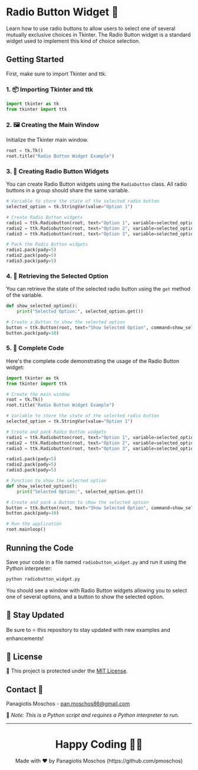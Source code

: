 # Radio Button Widget 🔘

Learn how to use radio buttons to allow users to select one of several mutually exclusive choices in Tkinter. The Radio Button widget is a standard widget used to implement this kind of choice selection.

## Getting Started

First, make sure to import Tkinter and ttk.

### 1. 📦 **Importing Tkinter and ttk**

```python
import tkinter as tk
from tkinter import ttk
```

### 2. 🖼️ **Creating the Main Window**

Initialize the Tkinter main window.

```python
root = tk.Tk()
root.title("Radio Button Widget Example")
```

### 3. 🔘 **Creating Radio Button Widgets**

You can create Radio Button widgets using the `Radiobutton` class. All radio buttons in a group should share the same variable.

```python
# Variable to store the state of the selected radio button
selected_option = tk.StringVar(value="Option 1")

# Create Radio Button widgets
radio1 = ttk.Radiobutton(root, text="Option 1", variable=selected_option, value="Option 1")
radio2 = ttk.Radiobutton(root, text="Option 2", variable=selected_option, value="Option 2")
radio3 = ttk.Radiobutton(root, text="Option 3", variable=selected_option, value="Option 3")

# Pack the Radio Button widgets
radio1.pack(pady=5)
radio2.pack(pady=5)
radio3.pack(pady=5)
```

### 4. 🔄 **Retrieving the Selected Option**

You can retrieve the state of the selected radio button using the `get` method of the variable.

```python
def show_selected_option():
    print("Selected Option:", selected_option.get())

# Create a Button to show the selected option
button = ttk.Button(root, text="Show Selected Option", command=show_selected_option)
button.pack(pady=10)
```

### 5. 📑 **Complete Code**

Here's the complete code demonstrating the usage of the Radio Button widget:

```python
import tkinter as tk
from tkinter import ttk

# Create the main window
root = tk.Tk()
root.title("Radio Button Widget Example")

# Variable to store the state of the selected radio button
selected_option = tk.StringVar(value="Option 1")

# Create and pack Radio Button widgets
radio1 = ttk.Radiobutton(root, text="Option 1", variable=selected_option, value="Option 1")
radio2 = ttk.Radiobutton(root, text="Option 2", variable=selected_option, value="Option 2")
radio3 = ttk.Radiobutton(root, text="Option 3", variable=selected_option, value="Option 3")

radio1.pack(pady=5)
radio2.pack(pady=5)
radio3.pack(pady=5)

# Function to show the selected option
def show_selected_option():
    print("Selected Option:", selected_option.get())

# Create and pack a Button to show the selected option
button = ttk.Button(root, text="Show Selected Option", command=show_selected_option)
button.pack(pady=10)

# Run the application
root.mainloop()
```

## Running the Code

Save your code in a file named `radiobutton_widget.py` and run it using the Python interpreter:

```sh
python radiobutton_widget.py
```

You should see a window with Radio Button widgets allowing you to select one of several options, and a button to show the selected option.

## 📢 Stay Updated

Be sure to ⭐ this repository to stay updated with new examples and enhancements!

## 📄 License

🔐 This project is protected under the [MIT License](https://mit-license.org/).

## Contact 📧

Panagiotis Moschos - pan.moschos86@gmail.com

🔗 *Note: This is a Python script and requires a Python interpreter to run.*

---

<h1 align=center>Happy Coding 👨‍💻 </h1>

<p align="center">
  Made with ❤️ by Panagiotis Moschos (https://github.com/pmoschos)
</p>
